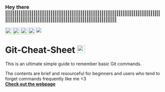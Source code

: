 <br>
<br>

### Hey there |||||||||||||||||||||||||||||||||||||||||||||||||||||||||||||||||||||||||||||||||||||||||||||||||||||||||||||||||||||||||||||||||||||||||||||
<a href="https://discord.com/channels/@me">
  <img align="left" alt="Himanshu's Discord" width="22px" src="https://raw.githubusercontent.com/peterthehan/peterthehan/master/assets/discord.svg" />
</a>
<a href="--------------------">
  <img align="left" alt=" | Twitter" width="22px" src="https://raw.githubusercontent.com/peterthehan/peterthehan/master/assets/twitter.svg" />
</a>
<a href="https://www.linkedin.com/in/himanshu-rathore-537885202/">
  <img align="left" alt="Himanshu's LinkedIN" width="22px" src="https://raw.githubusercontent.com/peterthehan/peterthehan/master/assets/linkedin.svg" />
</a>
<a href="https://open.spotify.com/user/31zeqffddar3axjbc4koafautcgq?si=y-OSp3gSRcSjPhdb7T5Fgw">
  <img align="left" alt="Himanshu's Spotify" width="22px" src="https://raw.githubusercontent.com/peterthehan/peterthehan/master/assets/spotify.svg" />
</a>

![](https://visitor-badge.glitch.me/badge?page_id=heyhimansh.gitcheatsheet)

# Git-Cheat-Sheet <img src="https://media.giphy.com/media/hvRJCLFzcasrR4ia7z/giphy.gif" width="25px">
This is an ultimate simple guide to remember basic Git commands.

The contents are brief and resourceful for beginners and users who tend to forget commands frequently like me <3
<br>
<a href="https://heyhimansh.github.io/gitcheatsheet/"><b>Check out the webpage</b></a>
